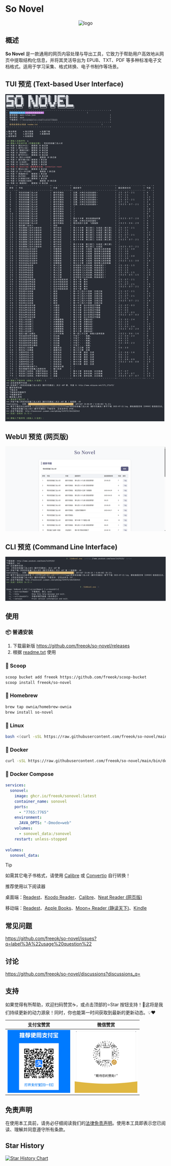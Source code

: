 # So Novel

<div align="center">
  <img src="assets/logo.png" alt="logo" style="width: 128px;">
</div>

## 概述

**So Novel** 是一款通用的网页内容处理与导出工具，它致力于帮助用户高效地从网页中提取结构化信息，并将其灵活导出为
EPUB、TXT、PDF 等多种标准电子文档格式。适用于学习采集、格式转换、电子书制作等场景。

## TUI 预览 (Text-based User Interface)

![preview-tui.png](assets/preview-tui.png)

## WebUI 预览 (网页版)

![preview-webui.png](assets/preview-webui.png)

## CLI 预览 (Command Line Interface)

![preview-cli.png](assets/preview-cli.png)

## 使用

### 📦 普通安装

1. 下载最新版 https://github.com/freeok/so-novel/releases
2. 根据 [readme.txt](bundle%2Freadme.txt) 使用

### 🍨 Scoop

```bash
scoop bucket add freeok https://github.com/freeok/scoop-bucket
scoop install freeok/so-novel
```

### 🍺 Homebrew

```bash
brew tap ownia/homebrew-ownia
brew install so-novel
```

### 🐧 Linux

```bash
bash <(curl -sSL https://raw.githubusercontent.com/freeok/so-novel/main/bin/linux-install.sh)
```

### 🐳 Docker

```bash
curl -sSL https://raw.githubusercontent.com/freeok/so-novel/main/bin/docker-install.sh | bash
```

### 🐳 Docker Compose
```yaml
services:
  sonovel:
    image: ghcr.io/freeok/sonovel:latest
    container_name: sonovel
    ports:
      - "7765:7765"
    environment:
      JAVA_OPTS: "-Dmode=web"
    volumes:
      - sonovel_data:/sonovel
    restart: unless-stopped

volumes:
  sonovel_data:
```

> [!TIP]
>
> 如需其它电子书格式，请使用 [Calibre](https://calibre-ebook.com/zh_CN) 或 [Convertio](https://convertio.co/zh/) 自行转换！
>
> 推荐使用以下阅读器
>
> 桌面端：[Readest](https://readest.com/)、[Koodo Reader](https://www.koodoreader.com/zh)、[Calibre](https://calibre-ebook.com/)、[Neat Reader (网页版)](https://www.neat-reader.cn/webapp)
>
> 移动端：[Readest](https://readest.com/)、[Apple Books](https://www.apple.com/apple-books/)、[Moon+ Reader (静读天下)](https://moondownload.com/chinese.html)、[Kindle](https://apps.apple.com/us/app/amazon-kindle/id302584613)

## 常见问题

https://github.com/freeok/so-novel/issues?q=label%3A%22usage%20question%22

## 讨论

https://github.com/freeok/so-novel/discussions?discussions_q=

## 支持

如果觉得有所帮助，欢迎扫码赞赏☕，或点击顶部的⭐Star
按钮支持！🚀这将是我们持续更新的动力源泉！同时，你也能第一时间获取到最新的更新动态。💡❤️

| 支付宝赞赏                                                           | 微信赞赏                                                           |
|-----------------------------------------------------------------|----------------------------------------------------------------|
| <img src="assets/donation-alipay.png" alt="支付宝收款码" width="197"> | <img src="assets/donation-wechat.jpg" alt="微信赞赏码" width="197"> |

## 免责声明

在使用本工具前，请务必仔细阅读我们的[法律免责声明](bundle/DISCLAIMER.md)。使用本工具即表示您已阅读、理解并同意遵守所有条款。

## Star History

[![Star History Chart](https://api.star-history.com/svg?repos=freeok/so-novel&type=Date)](https://star-history.com/#freeok/so-novel&Date)